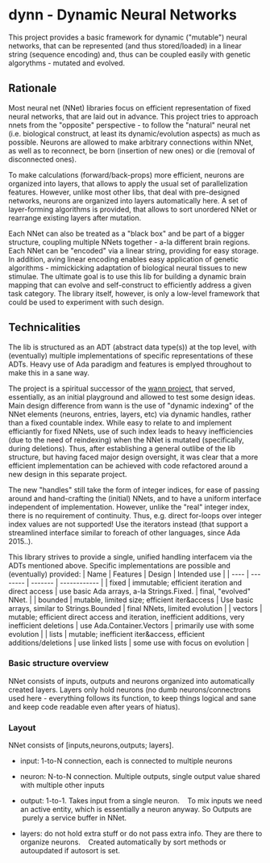 # dynn - Dynamic Neural Networks
This project provides a basic framework for dynamic ("mutable") neural networks, that can be represented (and thus stored/loaded) in a linear string (sequence encoding) and, thus can be coupled easily with genetic algorythms - mutated and evolved.

## Rationale
Most neural net (NNet) libraries focus on efficient representation of fixed neural networks, that are laid out in advance. This project tries to approach nnets from the "opposite" perspective - to follow the "natural" neural net (i.e. biological construct, at least its dynamic/evolution aspects) as much as possible. Neurons are allowed to make arbitrary connections within NNet, as well as to reconnect, be born (insertion of new ones) or die (removal of disconnected ones).

To make calculations (forward/back-props) more efficient, neurons are organized into layers, that allows to apply the usual set of parallelization features. However, unlike most other libs, that deal with pre-designed networks, neurons are organized into layers automatically here. A set of layer-forming algorithms is provided, that allows to sort unordered NNet or rearrange existing layers after mutation.

Each NNet can also be treated as a "black box" and be part of a bigger structure, coupling multiple NNets together - a-la different brain regions. Each NNet can be "encoded" via a linear string, providing for easy storage. In addition, aving linear encoding enables easy application of genetic algorithms - mimickicking adaptation of biological neural tissues to new stimulae. The ultimate goal is to use this lib for building a dynamic brain mapping that can evolve and self-construct to efficiently address a given task category. The library itself, however, is only a low-level framework that could be used to experiment with such design.

## Technicalities
The lib is structured as an ADT (abstract data type(s)) at the top level, with (eventually) multiple implementations of specific representations of these ADTs. Heavy use of Ada paradigm and features is emplyed throughout to make this in a sane way.

The project is a spiritual successor of the [wann project](https://github.com/gerr135/wann), that served, essentially, as an initial playground and allowed to test some design ideas. Main design difference from wann is the use of "dynamic indexing" of the NNet elements (neurons, entries, layers, etc) via dynamic handles, rather than a fixed countable index. While easy to relate to and implement efficiantly for fixed NNets, use of such index leads to heavy inefficiencies (due to the need of reindexing) when the NNet is mutated (specifically, during deletions). Thus, after establishing a general outlibe of the lib structure, but having faced major design oversight, it was clear that a more efficient implementation can be achieved with code refactored around a new design in this separate project.

 The new "handles" still take the form of integer indices, for ease of passing around and hand-crafting the (initial) NNets, and to have a uniform interface independent of implementation. However, unlike the "real" integer index, there is no requirement of continuity. Thus, e.g. direct for-loops over integer index values are not supported! Use the iterators instead (that support a streamlined interface similar to foreach of other languages, since Ada 2015..).

 This library strives to provide a single, unified handling interfacem via the ADTs mentioned above. Specific implementations are possible and (eventually) provided:
 | Name | Features | Design  | Intended use |
 | ---- | -------- | ------- | ------------ |
 | fixed   | immutable; efficient iteration and direct access | use basic Ada arrays, a-la Strings.Fixed. | final, "evolved" NNet. |
 | bounded | mutable, limited size; efficient iter&access | Use basic arrays, similar to Strings.Bounded | final NNets, limited evolution |
 | vectors | mutable; efficient direct access and iteration, inefficient additions, very inefficient deletions | use Ada.Container.Vectors | primarily use with some evolution |
 | lists   | mutable; inefficient iter&access, efficient additions/deletions | use linked lists | some use with focus on evolution |

### Basic structure overview
NNet consists of inputs, outputs and neurons organized into automatically created layers. Layers only hold neurons (no dumb neurons/connectrons used here - everything follows its function, to keep things logical and sane and keep code readable even after years of hiatus).

### Layout
NNet consists of [inputs,neurons,outputs; layers].
- input:  1-to-N connection, each is connected to multiple neurons
- neuron: N-to-N connection. Multiple outputs, single output value shared with multiple other inputs
- output: 1-to-1. Takes input from a single neuron.
    To mix inputs we need an active entity, which is essentially a neuron anyway. So Outputs are
    purely a service buffer in NNet.

- layers: do not hold extra stuff or do not pass extra info. They are there to organize neurons.
    Created automatically by sort methods or autoupdated if autosort is set.


